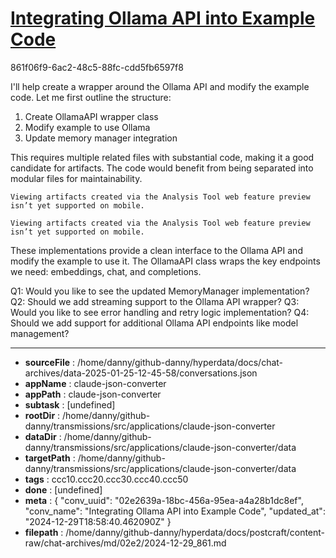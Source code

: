 # [Integrating Ollama API into Example Code](https://claude.ai/chat/02e2639a-18bc-456a-95ea-a4a28b1dc8ef)

861f06f9-6ac2-48c5-88fc-cdd5fb6597f8

 I'll help create a wrapper around the Ollama API and modify the example code. Let me first outline the structure:

1. Create OllamaAPI wrapper class
2. Modify example to use Ollama
3. Update memory manager integration

<antThinking>This requires multiple related files with substantial code, making it a good candidate for artifacts. The code would benefit from being separated into modular files for maintainability.</antThinking>
```
Viewing artifacts created via the Analysis Tool web feature preview isn’t yet supported on mobile.
```


```
Viewing artifacts created via the Analysis Tool web feature preview isn’t yet supported on mobile.
```



These implementations provide a clean interface to the Ollama API and modify the example to use it. The OllamaAPI class wraps the key endpoints we need: embeddings, chat, and completions.

Q1: Would you like to see the updated MemoryManager implementation?
Q2: Should we add streaming support to the Ollama API wrapper?
Q3: Would you like to see error handling and retry logic implementation?
Q4: Should we add support for additional Ollama API endpoints like model management?

---

* **sourceFile** : /home/danny/github-danny/hyperdata/docs/chat-archives/data-2025-01-25-12-45-58/conversations.json
* **appName** : claude-json-converter
* **appPath** : claude-json-converter
* **subtask** : [undefined]
* **rootDir** : /home/danny/github-danny/transmissions/src/applications/claude-json-converter
* **dataDir** : /home/danny/github-danny/transmissions/src/applications/claude-json-converter/data
* **targetPath** : /home/danny/github-danny/transmissions/src/applications/claude-json-converter/data
* **tags** : ccc10.ccc20.ccc30.ccc40.ccc50
* **done** : [undefined]
* **meta** : {
  "conv_uuid": "02e2639a-18bc-456a-95ea-a4a28b1dc8ef",
  "conv_name": "Integrating Ollama API into Example Code",
  "updated_at": "2024-12-29T18:58:40.462090Z"
}
* **filepath** : /home/danny/github-danny/hyperdata/docs/postcraft/content-raw/chat-archives/md/02e2/2024-12-29_861.md